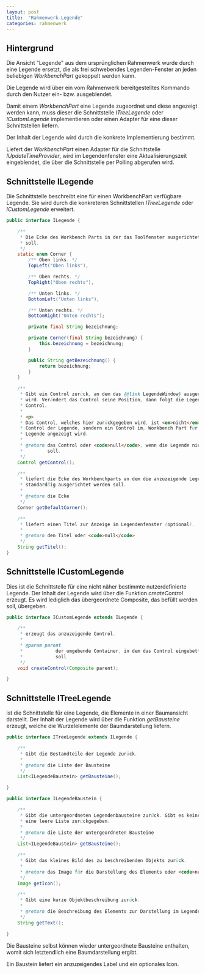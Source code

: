 ```yaml
---
layout: post
title:  "Rahmenwerk-Legende"
categories: rahmenwerk
---
```


## Hintergrund

Die Ansicht "Legende" aus dem ursprünglichen Rahmenwerk wurde durch eine Legende ersetzt,
die als frei schwebendes Legenden-Fenster an jeden beliebigen *WorkbenchPart* gekoppelt 
werden kann.

Die Legende wird über ein vom Rahmenwerk bereitgestelltes Kommando durch den Nutzer
ein- bzw. ausgeblendet.

Damit einem *WorkbenchPart* eine Legende zugeordnet und diese angezeigt werden kann, 
muss dieser die Schnittstelle *ITreeLegende* oder *ICustomLegende* implementieren 
oder einen Adapter für eine dieser Schnittstellen liefern.

Der Inhalt der Legende wird durch die konkrete Implementierung bestimmt.

Liefert der *WorkbenchPart* einen Adapter für die Schnittstelle *IUpdateTimeProvider*,
wird im Legendenfenster eine Aktualisierungszeit eingeblendet, die über die Schnittstelle
per Polling abgerufen wird.

## Schnittstelle ILegende

Die Schnittstelle beschreibt eine für einen WorkbenchPart verfügbare Legende. Sie wird 
durch die konkreteren Schnittstellen *ITreeLegende* oder *ICustomLegende* erweitert.

```java
public interface ILegende {

    /**
     * Die Ecke des Workbench Parts in der das Toolfenster ausgerichtet werden
     * soll.
     */
    static enum Corner {
        /** Oben links. */
        TopLeft("Oben links"),

        /** Oben rechts. */
        TopRight("Oben rechts"),

        /** Unten links. */
        BottomLeft("Unten links"),

        /** Unten rechts. */
        BottomRight("Unten rechts");

        private final String bezeichnung;

        private Corner(final String bezeichnung) {
            this.bezeichnung = bezeichnung;
        }

        public String getBezeichnung() {
            return bezeichnung;
        }
    }

    /**
     * Gibt ein Control zurück, an dem das {@link LegendeWindow} ausgericht
     * wird. Verändert das Control seine Position, dann folgt die Legende dem
     * Control.
     * 
     * <p>
     * Das Control, welches hier zurückgegeben wird, ist <em>nicht</em> das
     * Control der Legende, sondern ein Control im, Workbench Part für das die
     * Legende angezeigt wird.
     * 
     * @return das Control oder <code>null</code>, wenn die Legende nicht folgen
     *         soll.
     */
    Control getControl();

    /**
     * liefert die Ecke des Workbenchparts an dem die anzuzeigende Legende
     * standardßig ausgerichtet werden soll.
     * 
     * @return die Ecke
     */
    Corner getDefaultCorner();

    /**
     * liefert einen Titel zur Anzeige im Legendenfenster (optional).
     * 
     * @return den Titel oder <code>null</code>
     */
    String getTitel();
}
```

## Schnittstelle ICustomLegende

Dies ist die Schnittstelle für eine nicht näher bestimmte nutzerdefinierte Legende.
Der Inhalt der Legende wird über die Funktion *createControl* erzeugt. Es wird 
lediglich das übergeordnete Composite, das befüllt werden soll, übergeben.

```java
public interface ICustomLegende extends ILegende {

    /**
     * erzeugt das anzuzeigende Control.
     * 
     * @param parent
     *            der umgebende Container, in dem das Control eingebettet werden
     *            soll
     */
    void createControl(Composite parent);

}
```

## Schnittstelle ITreeLegende
ist die Schnittstelle für eine Legende, die Elemente in einer Baumansicht darstellt.
Der Inhalt der Legende wird über die Funktion *getBausteine* erzeugt, welche die 
Wurzelelemente der Baumdarstellung liefern. 

```java
public interface ITreeLegende extends ILegende {

    /**
     * Gibt die Bestandteile der Legende zurück.
     * 
     * @return die Liste der Bausteine
     */
    List<ILegendeBaustein> getBausteine();

}

public interface ILegendeBaustein {

    /**
     * Gibt die untergeordneten Legendenbausteine zurück. Gibt es keine, wird
     * eine leere Liste zurückgegeben.
     * 
     * @return die Liste der untergeordneten Bausteine
     */
    List<ILegendeBaustein> getBausteine();

    /**
     * Gibt das kleines Bild des zu beschreibenden Objekts zurück.
     * 
     * @return das Image für die Darstellung des Elements oder <code>null</code>
     */
    Image getIcon();

    /**
     * Gibt eine kurze Objektbeschreibung zurück.
     * 
     * @return die Beschreibung des Elements zur Darstellung im Legendenbaum
     */
    String getText();

}
```

Die Bausteine selbst können wieder untergeordnete Bausteine enthalten, womit sich 
letztendlich eine Baumdarstellung ergibt.

Ein Baustein liefert ein anzuzeigendes Label und ein optionales Icon.



